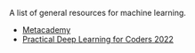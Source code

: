 A list of general resources for machine learning.

- [Metacademy](https://metacademy.org/)
- [Practical Deep Learning for Coders 2022](https://www.fast.ai/posts/2022-07-21-dl-coders-22.html)
